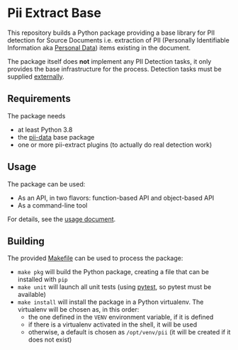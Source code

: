 # Pii Extract Base

This repository builds a Python package providing a base library for PII 
detection for Source Documents i.e. extraction of PII (Personally Identifiable
Information aka [Personal Data]) items existing in the document.

The package itself does **not** implement any PII Detection tasks, it only
provides the base infrastructure for the process. Detection tasks must be
supplied [externally].


## Requirements

The package needs
 * at least Python 3.8
 * the [pii-data] base package
 * one or more pii-extract plugins (to actually do real detection work)

## Usage

The package can be used:
 * As an API, in two flavors: function-based API and object-based API
 * As a command-line tool

For details, see the [usage document].


## Building

The provided [Makefile] can be used to process the package:
 * `make pkg` will build the Python package, creating a file that can be
   installed with `pip`
 * `make unit` will launch all unit tests (using [pytest], so pytest must be
   available)
 * `make install` will install the package in a Python virtualenv. The
   virtualenv will be chosen as, in this order:
     - the one defined in the `VENV` environment variable, if it is defined
     - if there is a virtualenv activated in the shell, it will be used
     - otherwise, a default is chosen as `/opt/venv/pii` (it will be
       created if it does not exist)


[pii-data]: https://github.com/piisa/pii-data
[python-stdnum]: https://github.com/arthurdejong/python-stdnum
[Makefile]: Makefile
[usage document]: doc/usage.md

[pytest]: https://docs.pytest.org
[Personal Data]: https://en.wikipedia.org/wiki/Personal_data
[externally]: doc/adding-tasks.md
